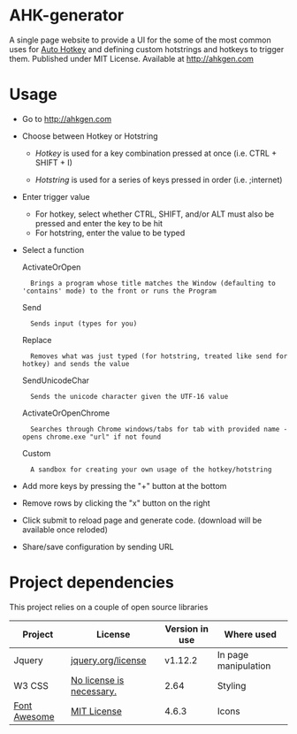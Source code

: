 # AHK-generator
A single page website to provide a UI for the some of the most common uses for [Auto Hotkey](https://autohotkey.com/ "Autohotkey.com") and defining custom hotstrings and hotkeys to trigger them.
Published under MIT License.
Available at <http://ahkgen.com>


# Usage
* Go to <http://ahkgen.com>
* Choose between Hotkey or Hotstring

   * *Hotkey* is used for a key combination pressed at once (i.e. CTRL + SHIFT + I)
   
   * *Hotstring* is used for a series of keys pressed in order (i.e. ;internet)

* Enter trigger value
    * For hotkey, select whether CTRL, SHIFT, and/or ALT must also be pressed and enter the key to be hit
    * For hotstring, enter the value to be typed

* Select a function

    ActivateOrOpen

        Brings a program whose title matches the Window (defaulting to 'contains' mode) to the front or runs the Program

    Send

        Sends input (types for you)

    Replace

        Removes what was just typed (for hotstring, treated like send for hotkey) and sends the value

    SendUnicodeChar

        Sends the unicode character given the UTF-16 value

    ActivateOrOpenChrome

        Searches through Chrome windows/tabs for tab with provided name - opens chrome.exe "url" if not found

    Custom

        A sandbox for creating your own usage of the hotkey/hotstring

* Add more keys by pressing the "+" button at the bottom

* Remove rows by clicking the "x" button on the right

* Click submit to reload page and generate code. (download will be available once reloded)

* Share/save configuration by sending URL


# Project dependencies
This project relies on a couple of open source libraries

| Project | License | Version in use | Where used | 
 --- | --- | --- | --- |
 Jquery | [jquery.org/license](https://jquery.org/license "JQuery license page") | v1.12.2 | In page manipulation
 W3 CSS | [No license is necessary.](https://www.w3schools.com/w3css/ "W3 CSS home page") | 2.64 | Styling
 [Font Awesome](http://fontawesome.io/icons) | [MIT License](https://opensource.org/licenses/MIT "OpenSource.org page" ) | 4.6.3 | Icons
